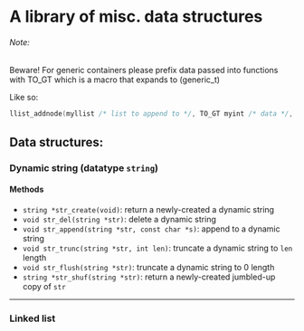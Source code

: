 # A library of misc. data structures

###### Note:
Beware! For generic containers please prefix data passed into functions
with TO_GT which is a macro that expands to (generic_t)

Like so:
```c
llist_addnode(myllist /* list to append to */, TO_GT myint /* data */, 0 /* position */
```

## Data structures:
### Dynamic string (datatype `string`)
#### Methods
* `string *str_create(void)`: return a newly-created a dynamic string
* `void str_del(string *str)`: delete a dynamic string
* `void str_append(string *str, const char *s)`: append to a dynamic string
* `void str_trunc(string *str, int len)`: truncate a dynamic string to `len` length
* `void str_flush(string *str)`: truncate a dynamic string to 0 length
* `string *str_shuf(string *str)`: return a newly-created jumbled-up copy of `str`

_______________________________________________________________________________________
### Linked list

